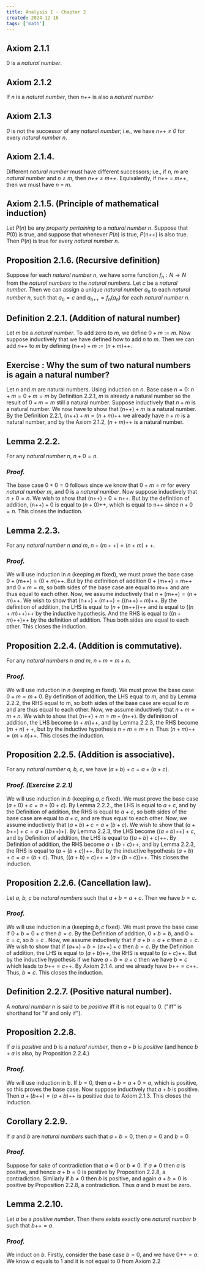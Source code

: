 ```yaml
---
title: Analysis I - Chapter 2
created: 2024-12-16
tags: ['math']
---
```


## Axiom 2.1.1
0 is a *natural number*.
## Axiom 2.1.2
If *n* is a *natural number*, then *n++* is also a *natural number* 
## Axiom 2.1.3
*0* is not the successor of any *natural number*; i.e., we have *n++ $\neq$ 0* for every *natural number n*.
## Axiom 2.1.4.
Different *natural number* must have different successors; i.e., if *n, m* are *natural number* and *n $\neq$ m*, then *n++ $\neq$ m++*. Equivalently, if *n++ $=$ m++*, then we must have *n $=$ m*.
## Axiom 2.1.5. (Principle of mathematical induction)
Let $P(n)$ be any *property pertaining* to a *natural number n*. Suppose that $P(0)$ is true, and suppose that whenever $P(n)$ is true, $P(\text{n++})$ is also true. Then $P(n)$ is true for every *natural number n*.
## Proposition 2.1.6. (Recursive definition)
Suppose for each *natural number n*, we have some function $f_{n} : N \to N$ from the *natural numbers* to the *natural numbers*. Let *c* be a *natural number*. Then we can assign a unique *natural number* $a_{n}$ to each *natural number n*, such that $a_{0} = c$ and $a_{\text{n++}} = f_{n}(a_{n})$ for each *natural number n*.

## Definition 2.2.1. (Addition of natural number)
Let *m* be a *natural number*. To add zero to *m*, we define $0+m := m$. Now suppose inductively that we have defined how to add *n* to *m*. Then we can add *n++* to *m* by defining $(\text{n++}) + m := (n+m)\text{++}$.
## Exercise : Why the sum of two natural numbers is again a natural number?
Let $n$ and $m$ are natural numbers. Using induction on $n$.
Base case $n = 0$: $n+m = 0+m = m \ \text{by Definition 2.2.1}$, $m$ is already a natural number so the result of $0+m=m$ still a natural number.
Suppose inductively that $n+m$ is a natural number.
We now have to show that $(n\text{++})+m$ is a natural number. By the Definition 2.2.1, $(n\text{++})+m = (n+m)\text{++}$  we already have $n+m$ is a natural number, and by the Axiom 2.1.2, $(n+m)\text{++}$ is a natural number.

## Lemma 2.2.2. 
For any *natural number n*, $n+0=n$.
### *Proof.*
The base case $0+0=0$ follows since we know that $0+m=m$ for every *natural number m*, and 0 is a *natural number*. Now suppose inductively that $n+0=n$. We wish to show that $(\text{n++})+0=\text{n++}$. But by the definition of addition, $(\text{n++})+0$ is equal to $(n+0)\text{++}$, which is equal to $\text{n++}$ since $n+0=n$. This closes the induction.

## Lemma 2.2.3.
For any *natural number n and m*, $n+(m++) = (n+m)++$.

### *Proof.*
We will use induction in $n$ (keeping $m$ fixed), we must prove the base case $0+(\text{m++})=(0+m)\text{++}$. But by the definition of addition $0+(\text{m++}) = \text{m++}$ and $0+m=m$, so both sides of the base case are equal to $m\text{++}$ and are thus equal to each other. Now, we assume inductively that $n+(\text{m++})=(n+m)\text{++}$. We wish to show that $(\text{n++})+(\text{m++})=((\text{n++})+m)\text{++}$.  By the definition of addition, the LHS is equal to $(n+(\text{m++}))\text{++}$ and is equal to $((n+m)\text{++})\text{++}$ by the inductive hypothesis. And the RHS is equal to $((n+m)\text{++})\text{++}$ by the definition of addition. Thus both sides are equal to each other. This closes the induction.

## Proposition 2.2.4. (Addition is commutative).
For any *natural numbers n and m*, $n+m=m+n$.

### *Proof.*
We will use induction in $n$ (keeping $m$ fixed). We must prove the base case $0+m=m+0$. By definition of addition, the LHS equal to $m$, and by Lemma 2.2.2, the RHS equal to m, so both sides of the base case are equal to $m$ and are thus equal to each other. Now, we assume inductively that $n+m=m+n$. We wish to show that $(\text{n++})+m=m+(\text{n++})$. By definition of addition, the LHS become $(n+m)\text{++}$, and by Lemma 2.2.3, the RHS become $(m+n)++$, but by the inductive hypothesis $n+m=m+n$. Thus $(n+m)\text{++}=(m+n)\text{++}$. This closes the induction.

## Proposition 2.2.5. (Addition is associative).
For any *natural number a, b, c*, we have $(a+b)+c=a+(b+c)$.

### *Proof. (Exercise 2.2.1)*
We will use induction in $b$ (keeping $a, c$ fixed). We must prove the base case $(a+0)+c = a+(0+c)$. By Lemma 2.2.2., the LHS is equal to $a+c$, and by the Definition of addition, the RHS is equal to $a+c$, so both sides of the base case are equal to $a+c$, and are thus equal to each other. Now, we assume inductively that $(a+b)+c = a+(b+c)$. We wish to show that $(a+b\text{++})+c=a+((b\text{++})+)$. By Lemma 2.2.3, the LHS become $((a+b)\text{++})+c$, and by Definition of addition, the LHS is equal to $((a+b)+c)\text{++}$. By Definition of addition, the RHS become $a+(b+c)\text{++}$, and by Lemma 2.2.3, the RHS is equal to $(a+(b+c))\text{++}$. But by the inductive hypothesis $(a+b)+c = a+(b+c)$. Thus, $((a+b)+c)\text{++} = (a+(b+c))\text{++}$. This closes the induction.

## Proposition 2.2.6. (Cancellation law).
Let *a, b, c* be *natural numbers* such that $a+b=a+c$. Then we have $b=c$.

### *Proof.*
We will use induction in a (keeping $b, c$ fixed). We must prove the base case if  $0+b=0+c$ then $b=c$. By the Definition of addition, $0+b=b$, and $0+c=c$, so $b=c$ . Now, we assume inductively that if $a+b=a+c$ then $b=c$. We wish to show that if $(a \text{++})+b = (a\text{++})+c$ then $b=c$. By the Definition of addition, the LHS is equal to $(a+b)\text{++}$, the RHS is equal to $(a+c)\text{++}$. But by the inductive hypothesis if we have $a+b=a+c$ then we have $b=c$ which leads to $b\text{++}=c\text{++}$. By Axiom 2.1.4. and we already have $b\text{++}=c\text{++}$. Thus, $b=c$. This closes the induction.

## Definition 2.2.7. (Positive natural number).
A *natural number n* is said to be *positive* iff it is not equal to 0. ("iff" is shorthand for "if and only if").

## Proposition 2.2.8. 
If *a* is *positive* and *b* is a *natural number*, then $a+b$ is *positive* (and hence $b+a$ is also, by Proposition 2.2.4.)

### *Proof.*
We will use induction in b. If $b=0$, then $a+b=a+0=a$, which is positive, so this proves the base case. Now suppose inductively that $a+b$ is positive. Then $a+(b\text{++})=(a+b)\text{++}$ is positive due to Axiom 2.1.3. This closes the induction.

## Corollary 2.2.9. 
If *a* and *b* are *natural numbers* such that $a+b=0$, then $a=0$ and $b=0$
### *Proof.*
Suppose for sake of contradiction that $a \neq 0$ or $b \neq 0$. If $a \neq 0$ then $a$ is positive, and hence $a+b=0$ is positive by Proposition 2.2.8, a contradiction. Similarly if $b \neq 0$ then $b$ is positive, and again $a+b=0$ is positive by Proposition 2.2.8, a contradiction. Thus $a$ and $b$ must be zero.

## Lemma 2.2.10.
Let $a$ be a *positive number*. Then there exists exactly one *natural number b* such that $b\text{++}=a$.

### *Proof.*
We induct on $b$. Firstly, consider the base case $b=0$, and we have $0\text{++}=a$. We know $a$ equals to $1$ and it is not equal to $0$ from Axiom 2.2

